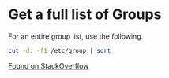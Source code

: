 # Get a full list of Groups

For an entire group list, use the following.

```bash
cut -d: -f1 /etc/group | sort
```

[Found on StackOverflow](https://stackoverflow.com/questions/14059916/is-there-a-command-to-list-all-unix-group-names)